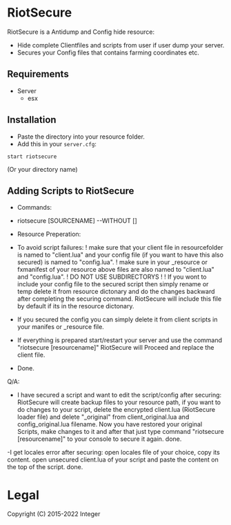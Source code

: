 # RiotSecure
RiotSecure is a Antidump and Config hide resource:

- Hide complete Clientfiles and scripts from user if user dump your server.
- Secures your Config files that contains farming coordinates etc.

## Requirements
* Server
   - esx



## Installation
- Paste the directory into your resource folder.
- Add this in your `server.cfg`:

```
start riotsecure
```
(Or your directory name)

## Adding Scripts to RiotSecure
* Commands:
- riotsecure [SOURCENAME] --WITHOUT []

* Resource Preperation:
- To avoid script failures:
! make sure that your client file in resourcefolder is named to "client.lua" and your config file (if you want to have this also secured) is named to "config.lua".
! make sure in your _resource or fxmanifest of your resource above files are also named to "client.lua" and "config.lua".
! DO NOT USE SUBDIRECTORYS !
! If you wont to include your config file to the secured script then simply rename or temp delete it from resource dictonary and do the 
changes backward after completing the securing command. RiotSecure will include this file by default if its in the resource dictonary.

- If you secured the config you can simply delete it from client scripts in your manifes or _resource file.

- If everything is prepared start/restart your server and use the command "riotsecure [resourcename]" 
RiotSecure will Proceed and replace the client file.
- Done.

Q/A:
- I have secured a script and want to edit the script/config after securing:
RiotSecure will create backup files to your resource path, if you want to do changes to your script, delete the encrypted client.lua (RiotSecure loader file)
and  delete "_original" from client_original.lua and config_original.lua filename. 
Now you have restored your original Scripts, make changes to it and after that just type command "riotsecure [resourcename]" to your console to secure it again.
done.

-I get locales error after securing:
open locales file of your choice, copy its content.
open unsecured client.lua of your script and paste the content on the top of the script.
done. 


# Legal
Copyright (C) 2015-2022 Integer


